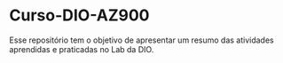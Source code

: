 # Curso-DIO-AZ900
Esse repositório tem o objetivo de apresentar um resumo das atividades aprendidas e praticadas no Lab da DIO.
